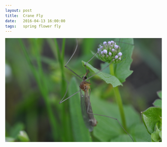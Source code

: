 ```yaml
---
layout: post
title:  Crane Fly
date:   2016-04-13 16:00:00
tags:   spring flower fly
---
```


![Spider and Bee](/images/crane-fly.png)